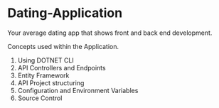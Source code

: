 # Dating-Application
Your average dating app that shows front and back end development.

Concepts used within the Application.

1) Using DOTNET CLI
2) API Controllers and Endpoints
3) Entity Framework
4) API Project structuring
5) Configuration and Environment Variables
6) Source Control
